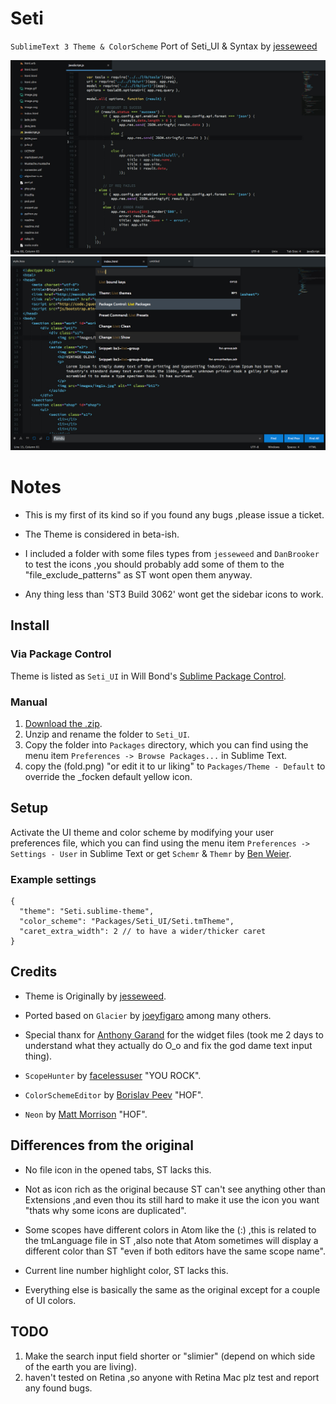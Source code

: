 # Seti

`SublimeText 3 Theme & ColorScheme` Port of Seti_UI & Syntax by [jesseweed](https://github.com/jesseweed/seti-ui)

![Seti Screenshot](screenshot-1.jpg)
![Seti Screenshot](screenshot-2.jpg)


# Notes
- This is my first of its kind so if you found any bugs ,please issue a ticket.

- The Theme is considered in beta-ish.

- I included a folder with some files types from `jesseweed` and `DanBrooker` to test the icons ,you should probably add some of them to the "file_exclude_patterns" as ST wont open them anyway.

- Any thing less than 'ST3 Build 3062' wont get the sidebar icons to work.


## Install

### Via Package Control

Theme is listed as `Seti_UI` in Will Bond's [Sublime Package Control](https://sublime.wbond.net).

### Manual

1. [Download the .zip](https://github.com/ctf0/Seti_ST3/archive/master.zip).
2. Unzip and rename the folder to ```Seti_UI```.
3. Copy the folder into `Packages` directory, which you can find using the menu item `Preferences -> Browse Packages...` in Sublime Text.
4. copy the (fold.png) "or edit it to ur liking" to ```Packages/Theme - Default``` to override the _focken default yellow icon.

## Setup

Activate the UI theme and color scheme by modifying your user preferences file, which you can find using the menu item `Preferences -> Settings - User` in Sublime Text or get `Schemr` & `Themr` by [Ben Weier](https://github.com/benweier).

### Example settings
```
{
  "theme": "Seti.sublime-theme",
  "color_scheme": "Packages/Seti_UI/Seti.tmTheme",
  "caret_extra_width": 2 // to have a wider/thicker caret
}
```


## Credits

- Theme is Originally by [jesseweed](https://github.com/jesseweed/seti-ui).

- Ported based on `Glacier` by [joeyfigaro](https://github.com/joeyfigaro/glacier-theme) among many others.

- Special thanx for [Anthony Garand](https://github.com/garand) for the widget files (took me 2 days to understand what they actually do O_o and fix the god dame text input thing).

- `ScopeHunter` by [facelessuser](https://github.com/facelessuser) "YOU ROCK".

- `ColorSchemeEditor` by [Borislav Peev](https://github.com/bobef) "HOF".

- `Neon` by [Matt Morrison](https://github.com/MattDMo/Neon-color-scheme) "HOF".


## Differences from the original

- No file icon in the opened tabs, ST lacks this.

- Not as icon rich as the original because ST can't see anything other than Extensions ,and even thou its still hard to make it use the icon you want "thats why some icons are duplicated".

- Some scopes have different colors in Atom like the (:) ,this is related to the tmLanguage file in ST ,also note that Atom sometimes will display a different color than ST "even if both editors have the same scope name".

- Current line number highlight color, ST lacks this.

- Everything else is basically the same as the original except for a couple of UI colors.


## TODO

1. Make the search input field shorter or "slimier" (depend on which side of the earth you are living).
2. haven't tested on Retina ,so anyone with Retina Mac plz test and report any found bugs.
